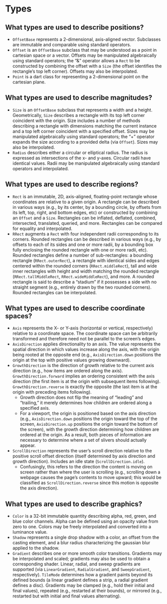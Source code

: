 # Types

## What types are used to describe positions?

* `OffsetBase` represents a 2-dimensional, axis-aligned vector. Subclasses are immutable and comparable using standard operators.
* `Offset` is an `OffsetBase` subclass that may be understood as a point in cartesian space or a vector. Offsets may be manipulated algebraically using standard operators; the “&” operator allows a `Rect` to be constructed by combining the offset with a `Size` \(the offset identifies the rectangle’s top left corner\). Offsets may also be interpolated.
* `Point` is a dart class for representing a 2-dimensional point on the cartesian plane.

## What types are used to describe magnitudes?

* `Size` is an `OffsetBase` subclass that represents a width and a height. Geometrically, `Size` describes a rectangle with its top left corner coincident with the origin. Size includes a number of methods describing a rectangle with dimensions matching the current instance and a top left corner coincident with a specified offset. Sizes may be manipulated algebraically using standard operators; the “+” operator expands the size according to a provided delta \(via `Offset`\). Sizes may also be interpolated.
* `Radius` describes either a circular or elliptical radius. The radius is expressed as intersections of the x- and y-axes. Circular radii have identical values. Radii may be manipulated algebraically using standard operators and interpolated.

## What types are used to describe regions?

* `Rect` is an immutable, 2D, axis-aligned, floating-point rectangle whose coordinates are relative to a given origin. A rectangle can be described in various ways \(e.g., by its center, by a bounding circle, by offsets from its left, top, right, and bottom edges, etc\) or constructed by combining an `Offset` and a `Size`. Rectangles can be inflated, deflated, combined, intersected, translated, queried, and more. Rectangles can be compared for equality and interpolated.
* `RRect` augments a `Rect` with four independent radii corresponding to its corners. Rounded rectangles can be described in various ways \(e.g., by offsets to each of its sides and one or more radii, by a bounding box fully enclosing the rounded rectangle with one or more radii, etc\). Rounded rectangles define a number of sub-rectangles: a bounding rectangle \(`RRect.outerRect`\), a rectangle with identical sides and edges centered within the rounded corners \(`RRect.middleRect`\), tall and wide inner rectangles with height and width matching the rounded rectangle \(`RRect.tallMiddleRect`, `RRect.wideMiddleRect`\), and more. A rounded rectangle is said to describe a “stadium” if it possesses a side with no straight segment \(e.g., entirely drawn by the two rounded corners\). Rounded rectangles can be interpolated.

## What types are used to describe coordinate spaces?

* `Axis` represents the X- or Y-axis \(horizontal or vertical, respectively\) relative to a coordinate space. The coordinate space can be arbitrarily transformed and therefore need not be parallel to the screen’s edges.
* `AxisDirection` applies directionality to an axis. The value represents the spatial direction in which values increase along the axis, with the origin being rooted at the opposite end \(e.g., `AxisDirection.down` positions the origin at the top with positive values growing downward\).
* `GrowthDirection` is the direction of growth relative to the current axis direction \(e.g., how items are ordered along the axis\). `GrowthDirection.forward` implies an ordering consistent with the axis direction \(the first item is at the origin with subsequent items following\). `GrowthDirection.reverse` is exactly the opposite \(the last item is at the origin with preceding items following\).
  * Growth direction does not flip the meaning of “leading” and “trailing,” it merely determines how children are ordered along a specified axis.
  * For a viewport, the origin is positioned based on the axis direction \(e.g., `AxisDirection.down` positions the origin toward the top of the screen, `AxisDirection.up` positions the origin toward the bottom of the screen\), with the growth direction determining how children are ordered at the origin. As a result, both pieces of information are necessary to determine where a set of slivers should actually appear.
* `ScrollDirection` represents the user’s scroll direction relative to the positive scroll offset direction \(itself determined by axis direction and growth direction\). Includes an idle state \(`ScrollDirection.idle`\).
  * Confusingly, this refers to the direction the content is moving on screen rather than where the user is scrolling \(e.g., scrolling down a webpage causes the page’s contents to move upward; this would be classified as `ScrollDirection.reverse` since this motion is opposite the axis direction\).

## What types are used to describe graphics?

* `Color` is a 32-bit immutable quantity describing alpha, red, green, and blue color channels. Alpha can be defined using an opacity value from zero to one. Colors may be freely interpolated and converted into a luminance value.
* `Shadow` represents a single drop shadow with a color, an offset from the casting element, and a blur radius characterizing the gaussian blur applied to the shadow.
* `Gradient` describes one or more smooth color transitions. Gradients may be interpolated and scaled; gradients may also be used to obtain a corresponding shader. Linear, radial, and sweep gradients are supported \(via `LinearGradient`, `RadialGradient`, and `SweepGradient`, respectively\). `TileMode` determines how a gradient paints beyond its defined bounds \(a linear gradient defines a strip, a radial gradient defines a disc\). Gradients may be clamped \(e.g., hold their initial and final values\), repeated \(e.g., restarted at their bounds\), or mirrored \(e.g., restarted but with initial and final values alternating\).


